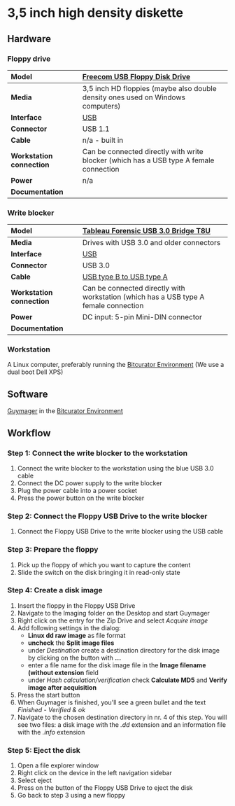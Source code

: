 # 3,5 inch high density diskette

## Hardware

### Floppy drive

|**Model**|[Freecom USB Floppy Disk Drive](https://web.archive.org/web/20040803215730fw_/http://www.freecom.com/ecProduct_detail.asp?ID=1203&nr=22767&prodn=USB+Floppy+Disk+Drive)|
|:--|:--|
|**Media**|3,5 inch HD floppies (maybe also double density ones used on Windows computers)|
|**Interface**|[USB](https://www.wikidata.org/wiki/Q42378)|
|**Connector**|USB 1.1|
|**Cable**|n/a - built in|
|**Workstation connection**|Can be connected directly with write blocker (which has a USB type A female connection|
|**Power**| n/a |
|**Documentation**| |

### Write blocker

|**Model**|[Tableau Forensic USB 3.0 Bridge T8U](https://web.archive.org/web/20180409191526/https://www.guidancesoftware.com/tableau/hardware//t8u)|
|:--|:--|
|**Media**|Drives with USB 3.0 and older connectors|
|**Interface**|[USB](https://www.wikidata.org/wiki/Q42378)|
|**Connector**|USB 3.0|
|**Cable**|[USB type B to USB type A](https://commons.wikimedia.org/wiki/Category:USB_cables?uselang=nl#/media/File:A-B_Usb_Cable.jpg)|
|**Workstation connection**|Can be connected directly with workstation (which has a USB type A female connection|
|**Power**| DC input: 5-pin Mini-DIN connector|
|**Documentation**| |

### Workstation

A Linux computer, preferably running the [Bitcurator Environment](https://bitcurator.net/) (We use a dual boot Dell XPS)

## Software

[Guymager](https://guymager.sourceforge.io/) in the [Bitcurator Environment](https://bitcurator.net/)

## Workflow

### Step 1: Connect the write blocker to the workstation

1. Connect the write blocker to the workstation using the blue USB 3.0 cable
2. Connect the DC power supply to the write blocker
3. Plug the power cable into a power socket
4. Press the power button on the write blocker

### Step 2: Connect the Floppy USB Drive to the write blocker

1. Connect the Floppy USB Drive to the write blocker using the USB cable

### Step 3: Prepare the floppy

1. Pick up the floppy of which you want to capture the content
2. Slide the switch on the disk bringing it in read-only state

### Step 4: Create a disk image

1. Insert the floppy in the Floppy USB Drive
2. Navigate to the Imaging folder on the Desktop and start Guymager
3. Right click on the entry for the Zip Drive and select _Acquire image_
4. Add following settings in the dialog:
    - __Linux dd raw image__ as file format
    - __uncheck__ the __Split image files__
    - under _Destination_ create a destination directory for the disk image by clicking on the button with __...__
    - enter a file name for the disk image file in the __Image filename (without extension__ field
    - under _Hash calculation/verification_ check __Calculate MD5__ and __Verify image after acquisition__
5. Press the start button
6. When Guymager is finished, you'll see a green bullet and the text _Finished - Verified & ok_
7. Navigate to the chosen destination directory in nr. 4 of this step. You will see two files: a disk image with the _.dd_ extension and an information file with the _.info_ extension

### Step 5: Eject the disk
1. Open a file explorer window
2. Right click on the device in the left navigation sidebar
3. Select eject
4. Press on the button of the Floppy USB Drive to eject the disk
5. Go back to step 3 using a new floppy
